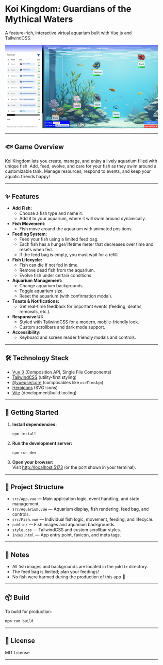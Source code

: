 # Koi Kingdom: Guardians of the Mythical Waters

A feature-rich, interactive virtual aquarium built with Vue.js and TailwindCSS.

![Preview screenshot](/public/preview.png)

---

## 🐟 Game Overview

Koi Kingdom lets you create, manage, and enjoy a lively aquarium filled with unique fish. Add, feed, evolve, and care for your fish as they swim around a customizable tank. Manage resources, respond to events, and keep your aquatic friends happy!

---

## ✨ Features

- **Add Fish:**  
  - Choose a fish type and name it.
  - Add it to your aquarium, where it will swim around dynamically.
- **Fish Movement:**  
  - Fish move around the aquarium with animated positions.
- **Feeding System:**  
  - Feed your fish using a limited feed bag.
  - Each fish has a hunger/lifetime meter that decreases over time and resets when fed.
  - If the feed bag is empty, you must wait for a refill.
- **Fish Lifecycle:**  
  - Fish can die if not fed in time.
  - Remove dead fish from the aquarium.
  - Evolve fish under certain conditions.
- **Aquarium Management:**  
  - Change aquarium backgrounds.
  - Toggle aquarium size.
  - Reset the aquarium (with confirmation modal).
- **Toasts & Notifications:**  
  - Get real-time feedback for important events (feeding, deaths, removals, etc.).
- **Responsive UI:**  
  - Styled with TailwindCSS for a modern, mobile-friendly look.
  - Custom scrollbars and dark mode support.
- **Accessibility:**  
  - Keyboard and screen reader friendly modals and controls.

---

## 🛠️ Technology Stack

- [Vue 3](https://vuejs.org/) (Composition API, Single File Components)
- [TailwindCSS](https://tailwindcss.com/) (utility-first styling)
- [@vueuse/core](https://vueuse.org/) (composables like `useTimeAgo`)
- [Heroicons](https://heroicons.com/) (SVG icons)
- [Vite](https://vitejs.dev/) (development/build tooling)

---

## 🚀 Getting Started

1. **Install dependencies:**
   ```sh
   npm install
   ```
2. **Run the development server:**
   ```sh
   npm run dev
   ```
3. **Open your browser:**  
   Visit [http://localhost:5173](http://localhost:5173) (or the port shown in your terminal).

---

## 📁 Project Structure

- `src/App.vue` — Main application logic, event handling, and state management.
- `src/Aquarium.vue` — Aquarium display, fish rendering, feed bag, and controls.
- `src/Fish.vue` — Individual fish logic, movement, feeding, and lifecycle.
- `public/` — Fish images and aquarium backgrounds.
- `style.css` — TailwindCSS and custom scrollbar styles.
- `index.html` — App entry point, favicon, and meta tags.

---

## 📝 Notes

- All fish images and backgrounds are located in the `public` directory.
- The feed bag is limited; plan your feedings!
- No fish were harmed during the production of this app 🤪

---

## 📦 Build

To build for production:
```sh
npm run build
```

---

## 📜 License

MIT License

---